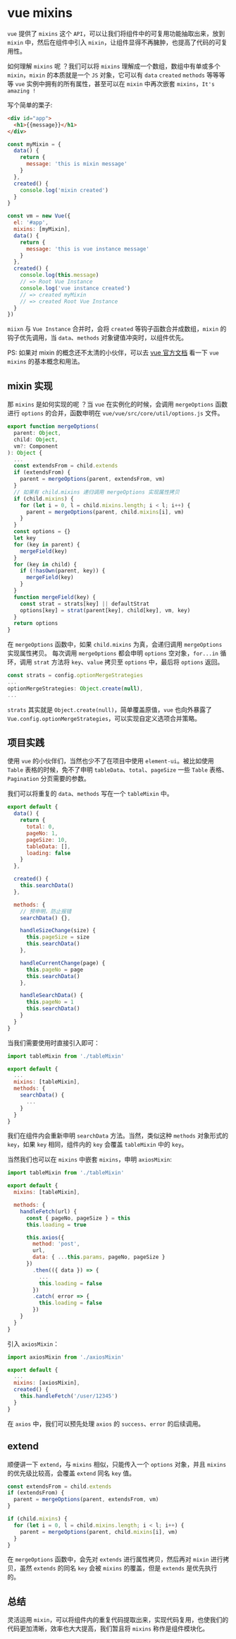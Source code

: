 # vue mixins

`vue` 提供了 `mixins` 这个 `API`，可以让我们将组件中的可复用功能抽取出来，放到 `mixin` 中，然后在组件中引入 `mixin`，让组件显得不再臃肿，也提高了代码的可复用性。

如何理解 `mixins` 呢 ？我们可以将 `mixins` 理解成一个数组，数组中有单或多个 `mixin`，`mixin` 的本质就是一个 `JS` 对象，它可以有 `data` `created` `methods` 等等等等 `vue` 实例中拥有的所有属性，甚至可以在 `mixin` 中再次嵌套 `mixins`，`It's amazing !`

写个简单的栗子:

```html
<div id="app">
  <h1>{{message}}</h1>
</div>
```

```js
const myMixin = {
  data() {
    return {
      message: 'this is mixin message'
    }
  },
  created() {
    console.log('mixin created')
  }
}

const vm = new Vue({
  el: '#app',
  mixins: [myMixin],
  data() {
    return {
      message: 'this is vue instance message'
    }
  },
  created() {
    console.log(this.message)
    // => Root Vue Instance
    console.log('vue instance created')
    // => created myMixin
    // => created Root Vue Instance
  }
})
```

`miixn` 与 `Vue Instance` 合并时，会将 `created` 等钩子函数合并成数组，`mixin` 的钩子优先调用，当 `data`、`methods` 对象键值冲突时，以组件优先。

PS: 如果对 mixin 的概念还不太清的小伙伴，可以去 [vue 官方文档](https://cn.vuejs.org/v2/guide/mixins.html) 看一下 `vue mixins` 的基本概念和用法。

## mixin 实现

那 `mixins` 是如何实现的呢 ？当 `vue` 在实例化的时候，会调用 `mergeOptions` 函数进行 `options` 的合并，函数申明在 `vue/vue/src/core/util/options.js` 文件。

```js
export function mergeOptions(
  parent: Object,
  child: Object,
  vm?: Component
): Object {
  ...
  const extendsFrom = child.extends
  if (extendsFrom) {
    parent = mergeOptions(parent, extendsFrom, vm)
  }
  // 如果有 child.mixins 递归调用 mergeOptions 实现属性拷贝
  if (child.mixins) {
    for (let i = 0, l = child.mixins.length; i < l; i++) {
      parent = mergeOptions(parent, child.mixins[i], vm)
    }
  }
  const options = {}
  let key
  for (key in parent) {
    mergeField(key)
  }
  for (key in child) {
    if (!hasOwn(parent, key)) {
      mergeField(key)
    }
  }
  function mergeField(key) {
    const strat = strats[key] || defaultStrat
    options[key] = strat(parent[key], child[key], vm, key)
  }
  return options
}
```

在 `mergeOptions` 函数中，如果 `child.mixins` 为真，会递归调用 `mergeOptions` 实现属性拷贝。
每次调用 `mergeOptions` 都会申明 `options` 空对象，`for...in` 循环，调用 `strat` 方法将 `key`、`value` 拷贝至 `options` 中，最后将 `options` 返回。

```js
const strats = config.optionMergeStrategies
...
optionMergeStrategies: Object.create(null),
...
```

`strats` 其实就是 `Object.create(null)`，简单覆盖原值，`vue` 也向外暴露了 `Vue.config.optionMergeStrategies`，可以实现自定义选项合并策略。

## 项目实践

使用 `vue` 的小伙伴们，当然也少不了在项目中使用 `element-ui`。被比如使用 `Table` 表格的时候，免不了申明 `tableData`、`total`、`pageSize` 一些 `Table` 表格、`Pagination` 分页需要的参数。

我们可以将重复的 `data`、`methods` 写在一个 `tableMixin` 中。

```js
export default {
  data() {
    return {
      total: 0,
      pageNo: 1,
      pageSize: 10,
      tableData: [],
      loading: false
    }
  },

  created() {
    this.searchData()
  },

  methods: {
    // 预申明，防止报错
    searchData() {},

    handleSizeChange(size) {
      this.pageSize = size
      this.searchData()
    },

    handleCurrentChange(page) {
      this.pageNo = page
      this.searchData()
    },

    handleSearchData() {
      this.pageNo = 1
      this.searchData()
    }
  }
}
```

当我们需要使用时直接引入即可：

```js
import tableMixin from './tableMixin'

export default {
  ...
  mixins: [tableMixin],
  methods: {
    searchData() {
      ...
    }
  }
}
```

我们在组件内会重新申明 `searchData` 方法。当然，类似这种 `methods` 对象形式的 `key`，如果 `key` 相同，组件内的 `key` 会覆盖 `tableMixin` 中的 `key`。

当然我们也可以在 `mixins` 中嵌套 `mixins`，申明 `axiosMixin`:

```js
import tableMixin from './tableMixin'

export default {
  mixins: [tableMixin],

  methods: {
    handleFetch(url) {
      const { pageNo, pageSize } = this
      this.loading = true

      this.axios({
        method: 'post',
        url,
        data: { ...this.params, pageNo, pageSize }
      })
        .then(({ data }) => {
          ...
          this.loading = false
        })
        .catch( error => {
          this.loading = false
        })
    }
  }
}
```

引入 `axiosMixin`：

```js
import axiosMixin from './axiosMixin'

export default {
  ...
  mixins: [axiosMixin],
  created() {
    this.handleFetch('/user/12345')
  }
}
```

在 `axios` 中，我们可以预先处理 `axios` 的 `success`、`error` 的后续调用。

## extend

顺便讲一下 `extend`，与 `mixins` 相似，只能传入一个 `options` 对象，并且 `mixins` 的优先级比较高，会覆盖 `extend` 同名 `key` 值。

```js
const extendsFrom = child.extends
if (extendsFrom) {
  parent = mergeOptions(parent, extendsFrom, vm)
}

if (child.mixins) {
  for (let i = 0, l = child.mixins.length; i < l; i++) {
    parent = mergeOptions(parent, child.mixins[i], vm)
  }
}
```

在 `mergeOptions` 函数中，会先对 `extends` 进行属性拷贝，然后再对 `mixin` 进行拷贝，虽然 `extends` 的同名 `key` 会被 `mixins` 的覆盖，但是 `extends` 是优先执行的。

## 总结

灵活运用 `mixin`，可以将组件内的重复代码提取出来，实现代码复用，也使我们的代码更加清晰，效率也大大提高，我们暂且将 `mixins` 称作是组件模块化。



